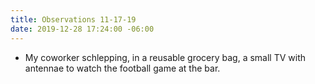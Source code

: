 ```yaml
---
title: Observations 11-17-19
date: 2019-12-28 17:24:00 -06:00
---
```


- My coworker schlepping, in a reusable grocery bag, a small TV with antennae to watch the football game at the bar.